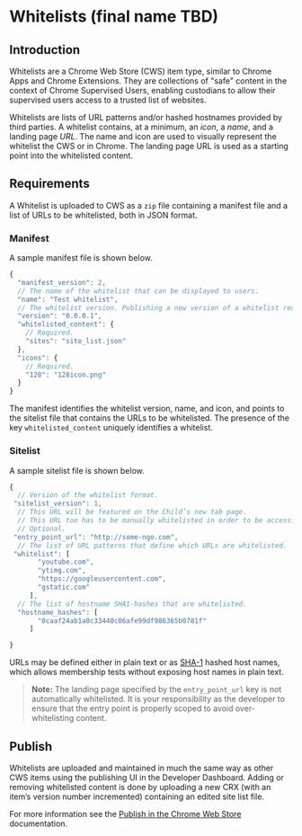 # Whitelists (final name TBD)

## Introduction
Whitelists are a Chrome Web Store (CWS) item type, similar to Chrome Apps and Chrome Extensions. They are collections of "safe" content in the context of Chrome Supervised Users, enabling custodians to allow their supervised users access to a trusted list of websites.

Whitelists are lists of URL patterns and/or hashed hostnames provided by third parties. A whitelist contains, at a minimum, an *icon*, a *name*, and a landing page *URL*. The name and icon are used to visually represent the whitelist  the CWS or in Chrome. The landing page URL is used as a starting point into the whitelisted content.

## Requirements
A Whitelist is uploaded to CWS as a `zip` file containing a manifest file and a list of URLs to be whitelisted, both in JSON format. 

### Manifest
A sample manifest file is shown below.
```javascript
{
  "manifest_version": 2,
  // The name of the whitelist that can be displayed to users.
  "name": "Test whitelist",
  // The whitelist version. Publishing a new version of a whitelist requires incrementing the version.
  "version": "0.0.0.1",
  "whitelisted_content": {
    // Required.
    "sites": "site_list.json"
  },
  "icons": {
    // Required.
    "128": "128icon.png"
  }
}
```
The manifest identifies the whitelist version, name, and icon, and points to the sitelist file that contains the URLs to be whitelisted. The presence of the key `whitelisted_content` uniquely identifies a whitelist.

### Sitelist
A sample sitelist file is shown below.
```javascript
{
  // Version of the whitelist format.
 "sitelist_version": 1,
  // This URL will be featured on the Child’s new tab page. 
  // This URL too has to be manually whitelisted in order to be accessible.
  // Optional.
 "entry_point_url": "http://some-ngo.com",
  // The list of URL patterns that define which URLs are whitelisted.
 "whitelist": [
       "youtube.com",
       "ytimg.com",
       "https://googleusercontent.com",
       "gstatic.com"
     ],
  // The list of hostname SHA1-hashes that are whitelisted. 
  "hostname_hashes": [
       "0caaf24ab1a0c33440c06afe99df986365b0781f"
     ]

}
```
URLs may be defined either in plain text or as [SHA-1](https://en.wikipedia.org/wiki/SHA-1) hashed host names, which allows membership tests without exposing host names in plain text.

>**Note:** The landing page specified by the `entry_point_url` key is not automatically whitelisted. It is your responsibility as the developer to ensure that the entry point is properly scoped to avoid over-whitelisting content.

## Publish
Whitelists are uploaded and maintained in much the same way as other CWS items using the publishing UI in the Developer Dashboard. Adding or removing whitelisted content is done by uploading a new CRX (with an item’s version number incremented) containing an edited site list file. 

For more information see the [Publish in the Chrome Web Store](https://developer.chrome.com/webstore/publish) documentation.

